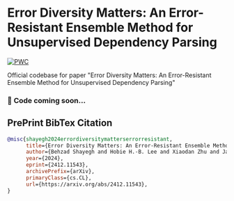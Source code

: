 # Error Diversity Matters: An Error-Resistant Ensemble Method for Unsupervised Dependency Parsing

[![PWC](https://img.shields.io/endpoint.svg?url=https://paperswithcode.com/badge/error-diversity-matters-an-error-resistant/unsupervised-dependency-parsing-on-penn)](https://paperswithcode.com/sota/unsupervised-dependency-parsing-on-penn?p=error-diversity-matters-an-error-resistant)


Official codebase for paper "Error Diversity Matters: An Error-Resistant Ensemble Method for Unsupervised Dependency
Parsing"

### 🚧 **Code coming soon...**

## PrePrint BibTex Citation

```bibtex
@misc{shayegh2024errordiversitymatterserrorresistant,
      title={Error Diversity Matters: An Error-Resistant Ensemble Method for Unsupervised Dependency Parsing}, 
      author={Behzad Shayegh and Hobie H.-B. Lee and Xiaodan Zhu and Jackie Chi Kit Cheung and Lili Mou},
      year={2024},
      eprint={2412.11543},
      archivePrefix={arXiv},
      primaryClass={cs.CL},
      url={https://arxiv.org/abs/2412.11543}, 
}
```
